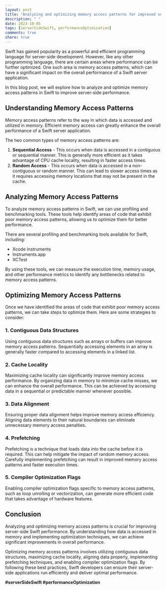 ```yaml
---
layout: post
title: "Analyzing and optimizing memory access patterns for improved server-side Swift performance"
description: " "
date: 2023-10-05
tags: [serverSideSwift, performanceOptimization]
comments: true
share: true
---
```


Swift has gained popularity as a powerful and efficient programming language for server-side development. However, like any other programming language, there are certain areas where performance can be further optimized. One such area is memory access patterns, which can have a significant impact on the overall performance of a Swift server application.

In this blog post, we will explore how to analyze and optimize memory access patterns in Swift to improve server-side performance.

## Understanding Memory Access Patterns

Memory access patterns refer to the way in which data is accessed and utilized in memory. Efficient memory access can greatly enhance the overall performance of a Swift server application. 

The two common types of memory access patterns are:
1. **Sequential Access** - This occurs when data is accessed in a contiguous or sequential manner. This is generally more efficient as it takes advantage of CPU cache locality, resulting in faster access times.
2. **Random Access** - This occurs when data is accessed in a non-contiguous or random manner. This can lead to slower access times as it requires accessing memory locations that may not be present in the cache.

## Analyzing Memory Access Patterns

To analyze memory access patterns in Swift, we can use profiling and benchmarking tools. These tools help identify areas of code that exhibit poor memory access patterns, allowing us to optimize them for better performance.

There are several profiling and benchmarking tools available for Swift, including:
- Xcode Instruments
- Instruments.app
- XCTest

By using these tools, we can measure the execution time, memory usage, and other performance metrics to identify any bottlenecks related to memory access patterns.

## Optimizing Memory Access Patterns

Once we have identified the areas of code that exhibit poor memory access patterns, we can take steps to optimize them. Here are some strategies to consider:

### 1. Contiguous Data Structures
Using contiguous data structures such as arrays or buffers can improve memory access patterns. Sequentially accessing elements in an array is generally faster compared to accessing elements in a linked list.

### 2. Cache Locality
Maximizing cache locality can significantly improve memory access performance. By organizing data in memory to minimize cache misses, we can enhance the overall performance. This can be achieved by accessing data in a sequential or predictable manner whenever possible.

### 3. Data Alignment
Ensuring proper data alignment helps improve memory access efficiency. Aligning data elements to their natural boundaries can eliminate unnecessary memory access penalties.

### 4. Prefetching
Prefetching is a technique that loads data into the cache before it is required. This can help mitigate the impact of random memory access. Carefully implementing prefetching can result in improved memory access patterns and faster execution times.

### 5. Compiler Optimization Flags
Enabling compiler optimization flags specific to memory access patterns, such as loop unrolling or vectorization, can generate more efficient code that takes advantage of hardware features.

## Conclusion

Analyzing and optimizing memory access patterns is crucial for improving server-side Swift performance. By understanding how data is accessed in memory and implementing optimization techniques, we can achieve significant improvements in overall performance.

Optimizing memory access patterns involves utilizing contiguous data structures, maximizing cache locality, aligning data properly, implementing prefetching techniques, and enabling compiler optimization flags. By following these best practices, Swift developers can ensure their server-side applications run efficiently and deliver optimal performance.

**#serverSideSwift #performanceOptimization**